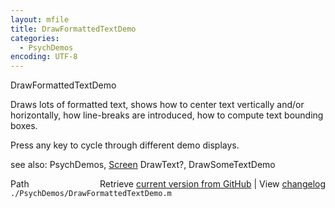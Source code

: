 ```yaml
---
layout: mfile
title: DrawFormattedTextDemo
categories:
  - PsychDemos
encoding: UTF-8
---
```


DrawFormattedTextDemo

Draws lots of formatted text, shows how to center text vertically and/or
horizontally, how line-breaks are introduced, how to compute text
bounding boxes.

Press any key to cycle through different demo displays.

see also: PsychDemos, [Screen](/docs/Screen) DrawText?, DrawSomeTextDemo


<div class="code_header" style="text-align:right;">
  <span style="float:left;">Path&nbsp;&nbsp;</span> <span class="counter">Retrieve <a href=
  "https://raw.github.com/Psychtoolbox-3/Psychtoolbox-3/beta/./PsychDemos/DrawFormattedTextDemo.m">current version from GitHub</a> | View <a href=
  "https://github.com/Psychtoolbox-3/Psychtoolbox-3/commits/beta/./PsychDemos/DrawFormattedTextDemo.m">changelog</a></span>
</div>
<div class="code">
  <code>./PsychDemos/DrawFormattedTextDemo.m</code>
</div>
